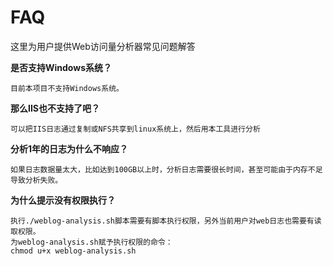 <h1>FAQ</h1>

这里为用户提供Web访问量分析器常见问题解答


<b>是否支持Windows系统？</b>

	目前本项目不支持Windows系统。
  
<b>那么IIS也不支持了吧？</b>

	可以把IIS日志通过复制或NFS共享到linux系统上，然后用本工具进行分析
	
<b>分析1年的日志为什么不响应？</b>

	如果日志数据量太大，比如达到100GB以上时，分析日志需要很长时间，甚至可能由于内存不足导致分析失败。
	
<b>为什么提示没有权限执行？</b>

	执行./weblog-analysis.sh脚本需要有脚本执行权限，另外当前用户对web日志也需要有读取权限。
	为weblog-analysis.sh赋予执行权限的命令：
	chmod u+x weblog-analysis.sh
